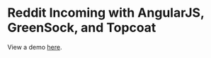 Reddit Incoming with AngularJS, GreenSock, and Topcoat
======================
View a demo <a href="http://www.matt.ca/BLqO/">here</a>.